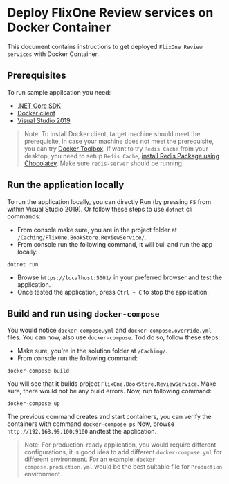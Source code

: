 # Deploy FlixOne Review services on Docker Container

This document contains instructions to get deployed `FlixOne Review services` with Docker Container.

## Prerequisites

To run sample application you need:

- [.NET Core SDK](https://dotnet.microsoft.com/download)
- [Docker client](https://docs.docker.com/docker-for-windows/)
- [Visual Studio 2019](https://visualstudio.microsoft.com/downloads/)


> Note: To install Docker client, target machine should meet the prerequisite, in case your machine does not meet the prerequisite, you can try [Docker Toolbox](https://docs.docker.com/docker-for-windows/install/). If want to try `Redis Cache` from your desktop, you need to setup `Redis Cache`, [install Redis Package using Chocolatey](https://chocolatey.org/packages/redis-64/). Make sure `redis-server` should be running.

## Run the application locally

To run the application locally, you can directly Run (by pressing ```F5``` from within Visual Studio 2019). Or follow these steps to use `dotnet` cli commands:

- From console make sure, you are in the project folder at `/Caching/FlixOne.BookStore.ReviewService/`.
- From console run the following command, it will buil and run the app locally:
 
```console
dotnet run
```

- Browse `https://localhost:5001/` in your preferred browser and test the application.
- Once tested the application, press `Ctrl + C` to stop the application.

## Build and run using `docker-compose`

You would notice `docker-compose.yml` and `docker-compose.override.yml` files. You can now, also use `docker-compose`. Tod do so, follow these steps:

- Make sure, you're in the solution folder at `/Caching/`.
- From console run the following command:

```console
docker-compose build
```

You will see that it builds project `FlixOne.BookStore.ReviewService`. Make sure, there would not be any build errors. Now, run following command:

```console
docker-compose up
```

The previous command creates and start containers, you can verify the containers with command `docker-compose ps` Now, browse `http://192.168.99.100:9100` andtest the application.

> Note: For production-ready application, you would require different configurations, it is good idea to add different `docker-compose.yml` for different environment. For an example: `docker-compose.production.yml` would be the best suitable file for `Production` environment.
